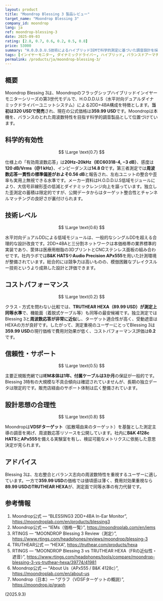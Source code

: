 ```yaml
---
layout: product
title: "Moondrop Blessing 3 製品レビュー"
target_name: "Moondrop Blessing 3"
company_id: moondrop
lang: ja
ref: moondrop-blessing-3
date: 2025-09-03
rating: [2.8, 0.7, 0.6, 0.2, 0.5, 0.8]
price: 53000
summary: "H.O.D.D.U.S技術によるハイブリッドIEMで科学的測定に基づいた調音設計を採用するが、急速に進歩する低価格帯製品との競争でコストパフォーマンスが厳しい状況"
tags: [インイヤーモニター, ダイナミックドライバー, ハイブリッド, バランスドアーマチュア]
permalink: /products/ja/moondrop-blessing-3/
---
```

## 概要

Moondrop Blessing 3は、Moondropのフラッグシップハイブリッドインイヤーモニターシリーズの第3世代モデルで、H.O.D.D.U.S（水平対向デュアルダイナミックドライバーユニットシステム）による2DD+4BA構成を特徴とします。**当初は320 USDで発売**され、現在の公式価格は**359.99 USD**です。Moondropは本機を、バランスのとれた周波数特性を目指す科学的調音製品として位置づけています。

## 科学的有効性

$$ \Large \text{0.7} $$

仕様上の「有効周波数応答」は**20Hz–20kHz（IEC60318-4, −3 dB）**、感度は**120 dB/Vrms（@1 kHz）**、インピーダンスは**14.8 Ω**です。第三者測定では**周波数応答一貫性の標準偏差がおよそ0.56 dB**と報告され、左右ユニットの整合や歪率も実用上無視できる水準です。メーカー資料はH.O.D.D.U.S低域モジュールにより、大信号非線形歪の低減とダイナミックレンジ向上を謳っています。独立した歪測定の蓄積は限定的ですが、公開データからはターゲット整合性とチャンネルマッチングの良好さが裏付けられます。

## 技術レベル

$$ \Large \text{0.6} $$

水平対向デュアルDDによる低域モジュールは、一般的なシングルDDを超える合理的な設計改良です。2DD+4BAと三分割ネットワークは本価格帯の業界標準的実装であり、筐体は医療用樹脂の3DプリントとCNCステンレス面板の組み合わせです。社内ラボでは**B&K HATS**や**Audio Precision APx555**を用いた計測環境が整備されています。総合的には競争力は高いものの、模倣困難なブレイクスルー技術というより成熟した設計と評価できます。

## コストパフォーマンス

$$ \Large \text{0.2} $$

クラス・方式を問わない比較では、**TRUTHEAR HEXA（89.99 USD）**が**測定上同等水準**で、機能面（着脱式ケーブル等）も同等の最安候補です。独立測定ではBlessing 3と**周波数応答が非常に近似**し、ターゲット適合性が高く、受動遮音はHEXAの方が良好です。したがって、測定重視のユーザーにとってBlessing 3は**359.99 USD**の現行価格で費用対効果が低く、コストパフォーマンス評価は**0.2**です。

## 信頼性・サポート

$$ \Large \text{0.5} $$

主要正規販売網では**IEM本体は1年、付属ケーブルは3か月**の保証が一般的です。Blessing 3特有の大規模な不具合傾向は確認されていませんが、長期の独立データは限定的です。販売店経由のサポート体制は広く整備されています。

## 設計思想の合理性

$$ \Large \text{0.8} $$

Moondropは**VDSFターゲット**（拡散場由来のターゲット）を基盤とした測定主導の調音を掲げ、周波数応答リソースを公開しています。社内に**B&K 4128c HATS**と**APx555**を備える実験室を有し、検証可能なメトリクスに依拠した意思決定が見られます。

## アドバイス

Blessing 3は、左右整合とバランス志向の周波数特性を重視するユーザーに適しています。一方で**359.99 USD**の価格では値頃感は薄く、費用対効果重視なら**89.99 USDのTRUTHEAR HEXA**が、測定面で同等水準の有力代替です。

## 参考情報

1. Moondrop公式 — “BLESSING3 2DD+4BA In-Ear Monitor”, https://moondroplab.com/en/products/blessing3
2. Moondrop公式 — “IEMs（価格一覧）”, https://moondroplab.com/en/iems
3. RTINGS — “MOONDROP Blessing 3 Review（測定）”, https://www.rtings.com/headphones/reviews/moondrop/blessing-3
4. TRUTHEAR公式 — “HEXA”, https://truthear.com/products/hexa
5. RTINGS — “MOONDROP Blessing 3 vs TRUTHEAR HEXA（FRの近似性・遮音）”, https://www.rtings.com/headphones/tools/compare/moondrop-blessing-3-vs-truthear-hexa/39774/41981
6. Moondrop公式 — “About Us（APx555 / B&K 4128c）”, https://moondroplab.com/en/about-us
7. Moondrop（日本）— “グラフ（VDSFターゲットの概説）”, https://moondrop.jp/graph


(2025.9.3)